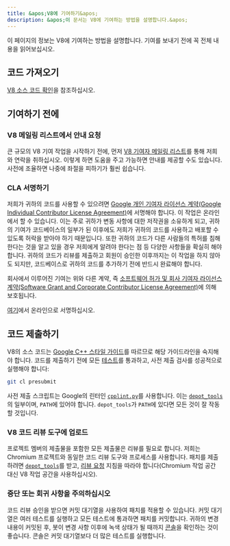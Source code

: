 ```yaml
---
title: &apos;V8에 기여하기&apos;
description: &apos;이 문서는 V8에 기여하는 방법을 설명합니다.&apos;
---
```

이 페이지의 정보는 V8에 기여하는 방법을 설명합니다. 기여를 보내기 전에 꼭 전체 내용을 읽어보십시오.

## 코드 가져오기

[V8 소스 코드 확인](/docs/source-code)을 참조하십시오.

## 기여하기 전에

### V8 메일링 리스트에서 안내 요청

큰 규모의 V8 기여 작업을 시작하기 전에, 먼저 [V8 기여자 메일링 리스트](https://groups.google.com/group/v8-dev)를 통해 저희와 연락을 취하십시오. 이렇게 하면 도움을 주고 가능하면 안내를 제공할 수도 있습니다. 사전에 조율하면 나중에 좌절을 피하기가 훨씬 쉽습니다.

### CLA 서명하기

저희가 귀하의 코드를 사용할 수 있으려면 [Google 개인 기여자 라이선스 계약(Google Individual Contributor License Agreement)](https://cla.developers.google.com/about/google-individual)에 서명해야 합니다. 이 작업은 온라인에서 할 수 있습니다. 이는 주로 귀하가 변동 사항에 대한 저작권을 소유하게 되고, 귀하의 기여가 코드베이스의 일부가 된 이후에도 저희가 귀하의 코드를 사용하고 배포할 수 있도록 허락을 받아야 하기 때문입니다. 또한 귀하의 코드가 다른 사람들의 특허를 침해한다는 것을 알고 있을 경우 저희에게 알려야 한다는 점 등 다양한 사항들을 확실히 해야 합니다. 귀하의 코드가 리뷰를 제출하고 회원이 승인한 이후까지는 이 작업을 하지 않아도 되지만, 코드베이스로 귀하의 코드를 추가하기 전에 반드시 완료해야 합니다.

회사에서 이루어진 기여는 위와 다른 계약, 즉 [소프트웨어 허가 및 회사 기여자 라이선스 계약(Software Grant and Corporate Contributor License Agreement)](https://cla.developers.google.com/about/google-corporate)에 의해 보호됩니다.

[여기](https://cla.developers.google.com/)에서 온라인으로 서명하십시오.

## 코드 제출하기

V8의 소스 코드는 [Google C++ 스타일 가이드](https://google.github.io/styleguide/cppguide.html)를 따르므로 해당 가이드라인을 숙지해야 합니다. 코드를 제출하기 전에 모든 [테스트](/docs/test)를 통과하고, 사전 제출 검사를 성공적으로 실행해야 합니다:

```bash
git cl presubmit
```

사전 제출 스크립트는 Google의 린터인 [`cpplint.py`](https://raw.githubusercontent.com/google/styleguide/gh-pages/cpplint/cpplint.py)를 사용합니다. 이는 [`depot_tools`](https://dev.chromium.org/developers/how-tos/install-depot-tools)의 일부이며, `PATH`에 있어야 합니다. `depot_tools`가 `PATH`에 있다면 모든 것이 잘 작동할 것입니다.

### V8 코드 리뷰 도구에 업로드

프로젝트 멤버의 제출물을 포함한 모든 제출물은 리뷰를 필요로 합니다. 저희는 Chromium 프로젝트와 동일한 코드 리뷰 도구와 프로세스를 사용합니다. 패치를 제출하려면 [`depot_tools`](https://dev.chromium.org/developers/how-tos/install-depot-tools)를 받고, [리뷰 요청](https://chromium.googlesource.com/chromium/src/+/master/docs/contributing.md) 지침을 따라야 합니다(Chromium 작업 공간 대신 V8 작업 공간을 사용하십시오).

### 중단 또는 회귀 사항을 주의하십시오

코드 리뷰 승인을 받으면 커밋 대기열을 사용하여 패치를 적용할 수 있습니다. 커밋 대기열은 여러 테스트를 실행하고 모든 테스트에 통과하면 패치를 커밋합니다. 귀하의 변경 내용이 커밋된 후, 봇이 변경 사항 이후에 녹색 상태가 될 때까지 [콘솔](https://ci.chromium.org/p/v8/g/main/console)을 확인하는 것이 좋습니다. 콘솔은 커밋 대기열보다 더 많은 테스트를 실행합니다.
